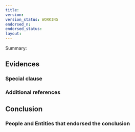 ```yaml
---
title:
version:
version_status: WORKING
endorsed_n:
endorsed_status:
layout:
---
```


Summary:


## Evidences


### Special clause


### Additional references


## Conclusion


### People and Entities that endorsed the conclusion

